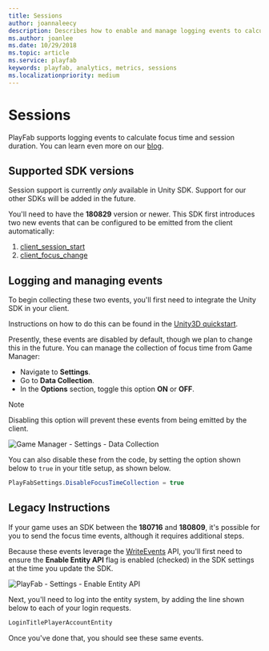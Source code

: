 ```yaml
---
title: Sessions
author: joannaleecy
description: Describes how to enable and manage logging events to calculate Focus Time and Session Duration.
ms.author: joanlee
ms.date: 10/29/2018
ms.topic: article
ms.service: playfab
keywords: playfab, analytics, metrics, sessions
ms.localizationpriority: medium
---
```


# Sessions

PlayFab supports logging events to calculate focus time and session duration. You can learn even more on our [blog](https://blog.playfab.com/blog/sessions-preview-is-live).

## Supported SDK versions

Session support is currently *only* available in Unity SDK. Support for our other SDKs will be added in the future.

You'll need to have the **180829** version or newer. This SDK first introduces two new events that can be configured to be emitted from the client automatically:

1. [client_session_start](../../../api-references/events/client-session-start.md)
2. [client_focus_change](../../../api-references/events/client-focus-change.md)

## Logging and managing events

To begin collecting these two events, you'll first need to integrate the Unity SDK in your client.

Instructions on how to do this can be found in the [Unity3D quickstart](../../../sdks/unity3d/quickstart.md).

Presently, these events are disabled by default, though we plan to change this in the future. You can manage the collection of focus time from Game Manager:

- Navigate to **Settings**.
- Go to **Data Collection**.
- In the **Options** section, toggle this option **ON** or **OFF**.

> [!NOTE]
> Disabling this option will prevent these events from being emitted by the client.

![Game Manager - Settings - Data Collection](media/tutorials/game-manager-settings-data-collection.png)  

You can also disable these from the code, by setting the option shown below to `true` in your title setup, as shown below.

```csharp
PlayFabSettings.DisableFocusTimeCollection = true
```

## Legacy Instructions

If your game uses an SDK between the **180716** and **180809**, it's possible for you to send the focus time events, although it requires additional steps.

Because these events leverage the [WriteEvents](xref:titleid.playfabapi.com.events.playstreamevents.writeevents) API, you'll first need to ensure the **Enable Entity API** flag is enabled (checked) in the SDK settings at the time you update the SDK.

![PlayFab - Settings - Enable Entity API](media/tutorials/playfab-settings-enable-entity-api.png)  

Next, you'll need to log into the entity system, by adding the line shown below to each of your login requests.

```csharp
LoginTitlePlayerAccountEntity
```

Once you've done that, you should see these same events.

